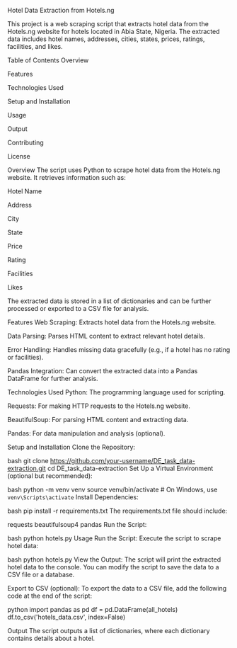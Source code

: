 Hotel Data Extraction from Hotels.ng

This project is a web scraping script that extracts hotel data from the Hotels.ng website for hotels located in Abia State, Nigeria. The extracted data includes hotel names, addresses, cities, states, prices, ratings, facilities, and likes.

Table of Contents
Overview

Features

Technologies Used

Setup and Installation

Usage

Output

Contributing

License

Overview
The script uses Python to scrape hotel data from the Hotels.ng website. It retrieves information such as:

Hotel Name

Address

City

State

Price

Rating

Facilities

Likes

The extracted data is stored in a list of dictionaries and can be further processed or exported to a CSV file for analysis.

Features
Web Scraping: Extracts hotel data from the Hotels.ng website.

Data Parsing: Parses HTML content to extract relevant hotel details.

Error Handling: Handles missing data gracefully (e.g., if a hotel has no rating or facilities).

Pandas Integration: Can convert the extracted data into a Pandas DataFrame for further analysis.

Technologies Used
Python: The programming language used for scripting.

Requests: For making HTTP requests to the Hotels.ng website.

BeautifulSoup: For parsing HTML content and extracting data.

Pandas: For data manipulation and analysis (optional).

Setup and Installation
Clone the Repository:

bash
git clone https://github.com/your-username/DE_task_data-extraction.git
cd DE_task_data-extraction
Set Up a Virtual Environment (optional but recommended):

bash
python -m venv venv
source venv/bin/activate  # On Windows, use `venv\Scripts\activate`
Install Dependencies:

bash
pip install -r requirements.txt
The requirements.txt file should include:

requests
beautifulsoup4
pandas
Run the Script:

bash
python hotels.py
Usage
Run the Script:
Execute the script to scrape hotel data:

bash
python hotels.py
View the Output:
The script will print the extracted hotel data to the console. You can modify the script to save the data to a CSV file or a database.

Export to CSV (optional):
To export the data to a CSV file, add the following code at the end of the script:

python
import pandas as pd
df = pd.DataFrame(all_hotels)
df.to_csv('hotels_data.csv', index=False)

Output
The script outputs a list of dictionaries, where each dictionary contains details about a hotel. 
